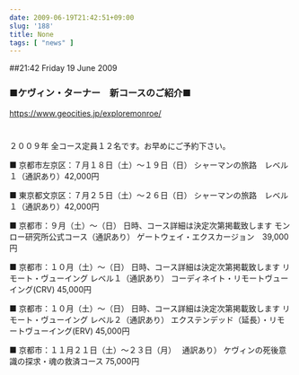 ```yaml
---
date: 2009-06-19T21:42:51+09:00
slug: '188'
title: None
tags: [ "news" ]
---
```


##21:42 Friday 19 June 2009

### ■ケヴィン・ターナー　新コースのご紹介■


https://www.geocities.jp/exploremonroe/


# 


２００９年
全コース定員１２名です。お早めにご予約下さい。

■ 京都市左京区：７月１８日（土）〜１９日（日）
シャーマンの旅路　レベル１（通訳あり）42,000円

■ 東京都文京区：７月２５日（土）〜２６日（日）
シャーマンの旅路　レベル１（通訳あり）42,000円

■ 京都市：９月（土）〜（日） 日時、コース詳細は決定次第掲載致します
モンロー研究所公式コース（通訳あり）
ゲートウェイ・エクスカージョン　39,000円

■ 京都市：１０月（土）〜（日） 日時、コース詳細は決定次第掲載致します
リモート・ヴューイング レベル１（通訳あり）
コーディネイト・リモートヴューイング(CRV) 45,000円

■ 京都市：１０月（土）〜（日） 日時、コース詳細は決定次第掲載致します
リモート・ヴューイング レベル２（通訳あり）
エクステンデッド（延長）・リモートヴューイング(ERV) 45,000円

■ 京都市：１１月２１日（土）〜２３日（月）　 通訳あり）
ケヴィンの死後意識の探求・魂の救済コース 75,000円
